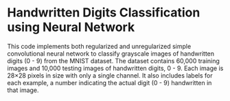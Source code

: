 # Handwritten Digits Classification using Neural Network
This code implements both regularized and unregularized simple convolutional neural network to classify grayscale images of handwritten digits (0 - 9) from the MNIST dataset. The dataset contains 60,000 training images and 10,000 testing images of handwritten digits, 0 - 9. Each image is 28×28 pixels in size with only a single channel. It also includes labels for each example, a number indicating the actual digit (0 - 9) handwritten in that image. 
